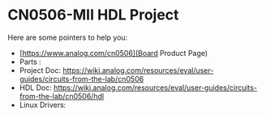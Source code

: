 # CN0506-MII HDL Project

Here are some pointers to help you:
  * [https://www.analog.com/cn0506](Board Product Page)
  * Parts : []()
  * Project Doc: https://wiki.analog.com/resources/eval/user-guides/circuits-from-the-lab/cn0506
  * HDL Doc: https://wiki.analog.com/resources/eval/user-guides/circuits-from-the-lab/cn0506/hdl
  * Linux Drivers:

